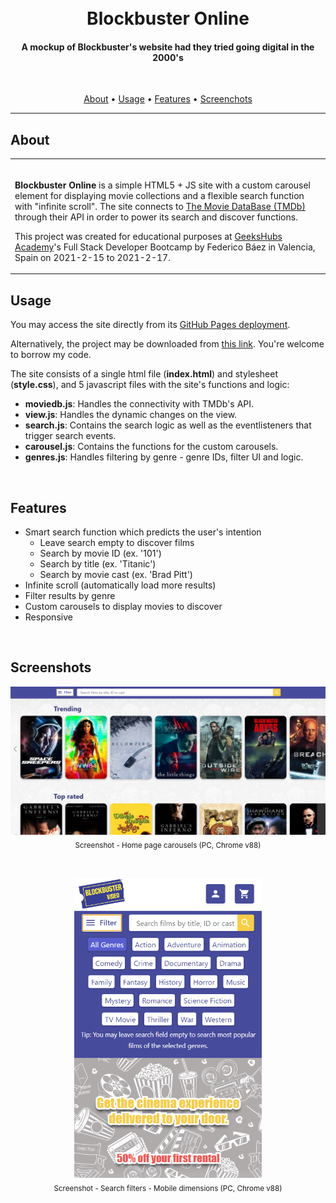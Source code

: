 <h1 align="center">
  <br>Blockbuster Online
</h1>

<h4 align="center">A mockup of Blockbuster's website had they tried going digital in the 2000's</h4>

<br>
<p align="center">
  <a href="#about">About</a> •
  <a href="#usage">Usage</a> •
  <a href="#features">Features</a> •
  <a href="#screenshots">Screenchots</a>
</p>

---

## About

<table>
<tr>
<td>
<br>

**Blockbuster Online** is a simple HTML5 + JS site with a custom carousel element for displaying movie collections and a flexible search function with "infinite scroll". The site connects to <a href="https://www.themoviedb.org/">The Movie DataBase (TMDb)</a> through their API in order to power its search and discover functions.

This project was created for educational purposes at <a href="https://geekshubsacademy.com/">GeeksHubs Academy</a>'s Full Stack Developer Bootcamp by Federico Báez in Valencia, Spain on 2021-2-15 to 2021-2-17.


</td>
</tr>
</table>

## Usage

You may access the site directly from its <a href="https://fbgoode.github.io/blockbuster-online">GitHub Pages deployment</a>.

Alternatively, the project may be downloaded from <a href="https://github.com/fbgoode/blockbuster-online/archive/main.zip">this link</a>. You're welcome to borrow my code.

The site consists of a single html file (<b>index.html</b>) and stylesheet (<b>style.css</b>), and 5 javascript files with the site's functions and logic:
* <b>moviedb.js</b>: Handles the connectivity with TMDb's API.
* <b>view.js</b>: Handles the dynamic changes on the view.
* <b>search.js</b>: Contains the search logic as well as the eventlisteners that trigger search events.
* <b>carousel.js</b>: Contains the functions for the custom carousels.
* <b>genres.js</b>: Handles filtering by genre - genre IDs, filter UI and logic.


<br>

## Features

* Smart search function which predicts the user's intention
    * Leave search empty to discover films
    * Search by movie ID (ex. '101')
    * Search by title (ex. 'Titanic')
    * Search by movie cast (ex. 'Brad Pitt')
* Infinite scroll (automatically load more results)
* Filter results by genre
* Custom carousels to display movies to discover
* Responsive

<br>

## Screenshots
<p align="center">
<img src="img/screenshot-home.png" width=800><br>
<sub>Screenshot - Home page carousels (PC, Chrome v88)</sub>
</p>
<br>
<p align="center">
<img src="img/screenshot-search-mobile.png" width=300><br>
<sub>Screenshot - Search filters - Mobile dimensions (PC, Chrome v88)</sub>
</p>